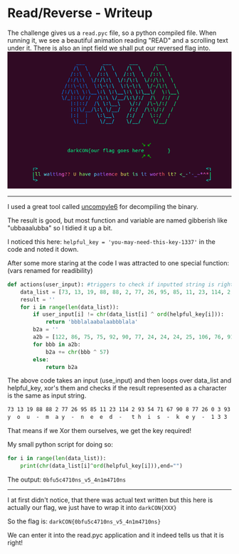 # Read/Reverse - Writeup

The challenge gives us a `read.pyc` file, so a python compiled file.
When running it, we see a beautiful animation reading "READ" and a scrolling text under it.
There is also an inpt field we shall put our reversed flag into.<br>
![read.pyc output](./read_pyc_screen.png)<br>

-----------------

I used a great tool called [uncompyle6](https://github.com/rocky/python-uncompyle6) for decompiling the binary.

The result is good, but most function and variable are named gibberish like "ubbaaalubba" so I tidied it up a bit.

I noticed this here: `helpful_key = 'you-may-need-this-key-1337'` in the code and noted it down.

After some more staring at the code I was attracted to one special function: (vars renamed for readibility)
```py
def actions(user_input): #triggers to check if inputted string is right
    data_list = [73, 13, 19, 88, 88, 2, 77, 26, 95, 85, 11, 23, 114, 2, 93, 54, 71, 67, 90, 8, 77, 26, 0, 3, 93, 68]
    result = ''
    for i in range(len(data_list)):
        if user_input[i] != chr(data_list[i] ^ ord(helpful_key[i])):
            return 'bbblalaabalaabbblala'
        b2a = ''
        a2b = [122, 86, 75, 75, 92, 90, 77, 24, 24, 24, 25, 106, 76, 91, 84, 80, 77, 25, 77, 81, 92, 25, 92, 87, 77, 80, 75, 92, 25, 74, 77, 75, 80, 87, 94, 25, 88, 74, 25, 95, 85, 88, 94]
        for bbb in a2b:
            b2a += chr(bbb ^ 57)
        else:
            return b2a
``` 

The above code takes an input (use_input) and then loops over data_list and helpful_key, xor's them and checks if the result represented as a character is the same as input string.
```txt
73 13 19 88 88 2 77 26 95 85 11 23 114 2 93 54 71 67 90 8 77 26 0 3 93 68
y  o  u  -  m  a y  -  n  e  e  d  -   t h  i  s  -  k  e y  -  1 3 3  7
```
That means if we Xor them ourselves, we get the key required!

My small python script for doing so:
```py
for i in range(len(data_list)):
	print(chr(data_list[i]^ord(helpful_key[i])),end="")
```
The output:
`0bfu5c4710ns_v5_4n1m4710ns`

-----------------------------

I at first didn't notice, that there was actual text written but this here is actually our flag, we just have to wrap it into `darkCON{XXX}`

So the flag is: `darkCON{0bfu5c4710ns_v5_4n1m4710ns}`

We can enter it into the read.pyc application and it indeed tells us that it is right!


